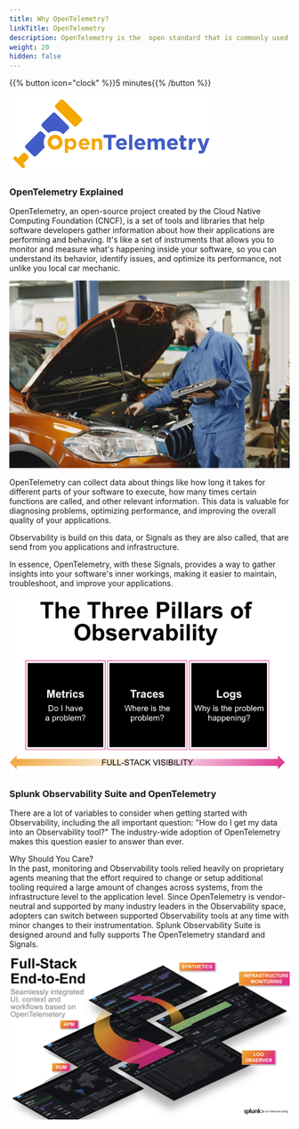 ```yaml
---
title: Why OpenTelemetry?
linkTitle: OpenTelemetry
description: OpenTelemetry is the  open standard that is commonly used to provide the signals that  are used by the Splunk Observability Suite - Metric, Traces  &  Log's
weight: 20
hidden: false
---
```


{{% button icon="clock" %}}5 minutes{{% /button %}}

![OpenTelemetry](../20-opentelemetry/images/otel.png)

### OpenTelemetry Explained

OpenTelemetry, an open-source project created by the Cloud Native Computing Foundation (CNCF), is a set of tools and libraries that help software developers gather information about how their applications are performing and behaving. It's like a set of instruments that allows you to monitor and measure what's happening inside your software, so you can understand its behavior, identify issues, and optimize its performance, not unlike you local car mechanic.

![diagnostics](../20-opentelemetry/images/pexels-gustavo-fring-6870313.jpg?width=30vw)

OpenTelemetry can collect data about things like how long it takes for different parts of your software to execute, how many times certain functions are called, and other relevant information. This data is valuable for diagnosing problems, optimizing performance, and improving the overall quality of your applications.

Observability is build on this data, or Signals as they are also called, that are send from you applications and infrastructure.

In essence, OpenTelemetry, with these Signals, provides a way to gather insights into your software's inner workings, making it easier to maintain, troubleshoot, and improve your applications.

![three pillars](../20-opentelemetry/images/tree-pillars.png?width=30vw)

### Splunk Observability Suite and OpenTelemetry

There are a lot of variables to consider when getting started with Observability, including the all important question: "How do I get my data into an Observability tool?" The industry-wide adoption of OpenTelemetry makes this question easier to answer than ever.

Why Should You Care?  
In the past, monitoring and Observability tools relied heavily on proprietary agents meaning that the effort required to change or setup additional tooling required a large amount of changes across systems, from the infrastructure level to the application level. Since OpenTelemetry is vendor-neutral and supported by many industry leaders in the Observability space, adopters can switch between supported Observability tools at any time with minor changes to their instrumentation.  Splunk Observability Suite  is designed around and fully supports  The OpenTelemetry standard and Signals.

![fullstack splunk](../20-opentelemetry/images/splunk-full-stack.png?width=30vw)
